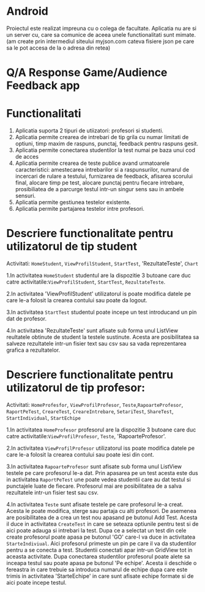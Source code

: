 # Android

Proiectul este realizat impreuna cu o colega de facultate.
Aplicatia nu are si un server cu, care sa comunice de aceea unele functionalitati sunt mimate.(am create prin intermediul siteului myjson.com cateva fisiere json pe care sa le pot accesa de la o adresa din retea)

# Q/A Response Game/Audience Feedback app

# Functionalitati

1. Aplicatia suporta 2 tipuri de utiizatori: profesori si studenti.
2. Aplicatia permite crearea de intrebari de tip grila cu numar limitati de optiuni, timp maxim de raspuns, punctaj, feedback pentru raspuns gesit.
3. Aplicatia permite conectarea studentilor la test numai pe baza unui cod de acces
4. Aplicatia permite crearea de teste publice avand urmatoarele caracteristici: amestecarea intrebarilor si a raspunsurilor, numarul de incercari de rulare a testului, furnizarea de feedback, afisarea scorului final, alocare timp pe test, alocare punctaj pentru fiecare intrebare, prosibiliatea de a parcurge testul intr-un singur sens sau in ambele sensuri.
5. Aplicatia permite gestiunea testelor existente.
6. Aplicatia permite partajarea testelor intre profesori.


# Descriere functionalitate pentru utilizatorul de tip student

Activitati: `HomeStudent`, `ViewProfilStudent`, `StartTest`, 'RezultateTeste', `Chart`

1.In activitatea `HomeStudent` studentul are la dispozitie 3 butoane care duc catre activitatile:`ViewProfilStudent`, `StartTest`, `RezultateTeste`.

2.In activitatea 'ViewProfilStudent' utilizatorul is poate modifica datele pe care le-a folosit la crearea contului sau poate
da logout.

3.In activitatea `StartTest` studentul poate incepe un test introducand un pin dat de profesor.

4.In activitatea 'RezultateTeste' sunt afisate sub forma unul ListView reultatele obtinute de student la testele sustinute. Acesta
are posibilitatea sa salveze rezultatele intr-un fisier text sau csv sau sa vada reprezentarea grafica a rezultatelor.


# Descriere functionalitate pentru utilizatorul de tip profesor:

Activitati: `HomeProfesfor`, `ViewProfilProfesor`, `Teste`,`RapoarteProfesor`, `RaportPeTest`, `CreareTest`, `CreareIntrebare`,
`SetariTest`, `ShareTest`, `StartIndividual`, `StartEchipe`

1.In activitatea `HomeProfesor` profesorul are la dispozitie 3 butoane care duc catre activitatile:`ViewProfilProfesor`, `Teste`, 'RapoarteProfesor'.

2.In activitatea `ViewProfilProfesor` utilizatorul iss poate modifica datele pe care le-a folosit la crearea contului sau poate iesi 
din cont.

3.In activitatea `RapoarteProfesor` sunt afisate sub forma unul ListView testele pe care profesorul le-a dat. Prin apasarea pe un test acesta este dus in activitatea `RaportPeTest` une poate vedea studentii care au dat testul si punctajele luate de fiecare. Profesorul
mai are posibilitatea de a salva rezultatele intr-un fisier test sau csv.

4.In activitatea `Teste` sunt afisate testele pe care profesorul le-a creat. Acesta le poate modifica, sterge sau partaja cu alti profesori. De asemenea are posibilitatea de a crea un test nou apasand pe butonul Add Test. Acesta il duce in activitatea `CreateTest` in care se seteaza optiunile pentru test si de aici poate adauga si intrebari la test. Dupa ce a selectat un test din cele create profesorul poate apasa pe butonul 'GO' care-l va duce in activitatea `StarteIndiviual`. Aici profesorul primeste un pin pe care il va da studentilor pentru a se conecta a test. Studentii conectati apar intr-un GridView tot in aceasta activitate. Dupa conectarea studentilor profesorul poate alete sa inceapa testul sau poate apasa pe butonul 'Pe echipe'. Acesta ii deschide o fereastra in care trebuie sa introduca numarul de echipe dupa care este trimis in activitatea 'StarteEchipe' in care sunt afisate echipe formate si de aici poate incepe testul.
 

